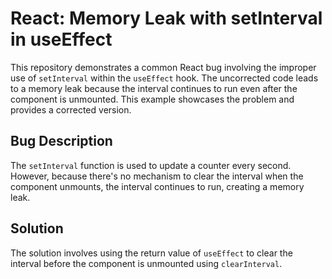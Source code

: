 # React: Memory Leak with setInterval in useEffect

This repository demonstrates a common React bug involving the improper use of `setInterval` within the `useEffect` hook.  The uncorrected code leads to a memory leak because the interval continues to run even after the component is unmounted. This example showcases the problem and provides a corrected version.

## Bug Description
The `setInterval` function is used to update a counter every second. However, because there's no mechanism to clear the interval when the component unmounts, the interval continues to run, creating a memory leak.

## Solution
The solution involves using the return value of `useEffect` to clear the interval before the component is unmounted using `clearInterval`.